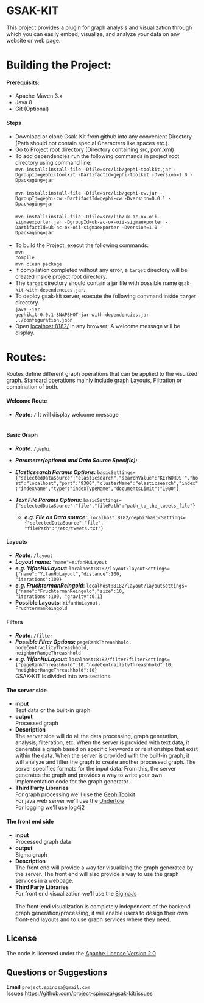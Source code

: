 
# GSAK-KIT 

This project provides a plugin for graph analysis and visualization through which you can easily embed, visualize, and analyze your data on any website or web page.<br>

# Building the Project:

#### Prerequisits: 
  * Apache Maven 3.x <br>
  * Java 8 <br>
  * Git (Optional)<br>

#### Steps 
  * Download or clone Gsak-Kit from github into any convenient Directory (Path should not contain special Characters like spaces etc.). <br>
  * Go to Project root directory (Directory containing src, pom.xml) <br>
  * To add dependencies run the following commands in project root directory using command line.</br>
     `mvn install:install-file -Dfile=src/lib/gephi-toolkit.jar -DgroupId=gephi-toolkit -DartifactId=gephi-toolkit -Dversion=1.0 -Dpackaging=jar`</br></br>
      `mvn install:install-file -Dfile=src/lib/gephi-cw.jar -DgroupId=gephi-cw -DartifactId=gephi-cw -Dversion=0.0.1 -Dpackaging=jar`</br></br>
     `mvn install:install-file -Dfile=src/lib/uk-ac-ox-oii-sigmaexporter.jar -DgroupId=uk-ac-ox-oii-sigmaexporter -DartifactId=uk-ac-ox-oii-sigmaexporter -Dversion=1.0 -Dpackaging=jar`</br></br>
  * To build the Project, execut the following commands:<br>
      <code>mvn compile</code><br>
      <code>mvn clean package</code><br>
  * If compilation completed without any error, a <code>target</code> directory will be created inside project root directory. <br>
  * The <code>target</code> directory should contain a jar file with possible name <code>gsak-kit-with-dependencies.jar</code>.<br>
  * To deploy gsak-kit server, execute the following command inside <code>target</code> directory.<br>
      <code>java -jar gephikit-0.0.1-SNAPSHOT-jar-with-dependencies.jar ../configuration.json</code><br>
  * Open <a href="localhost:8182/">localhost:8182/</a> in any browser; A welcome message will be display.<br>
  
  
# Routes:
  Routes define different graph operations that can be applied to the visulized graph. Standard operations mainly include  graph Layouts, Filtration or combination of both.
#### Welcome Route
 * *__Route__*: <code>/</code> It will display welcome message <br><br>

#### Basic Graph
  * *__Route__*: <code>/gephi</code> <br>
  * *__Parameter(optional and Data Source Specific):__*
  * *__Elasticsearch Params Options:__* <code>basicSettings={"selectedDataSource":"elasticsearch","searchValue":"KEYWORDS'","host":"localhost","port":"9300","clusterName":"elasticsearch","index":"indexName","type":"indexTypeName","documentsLimit":"1000"}</code> <br>

* *__Text File Params Options:__* <code>basicSettings={"selectedDataSource":"file","filePath":"path_to_the_tweets_file"}</code> <br>
  * *__e.g. File as Data source:__*: <code>localhost:8182/gephi?basicSettings={"selectedDataSource":"file", "filePath":"/etc/tweets.txt"} </code> <br>
  
#### Layouts
  * *__Route__*: <code>/layout</code> <br>
  * *__Layout name:__* <code>"name"=YifanHuLayout</code> <br>
  * *__e.g. YifanHuLayout__*: <code>localhost:8182/layout?layoutSettings={"name":"YifanHuLayout","distance":100, "iterations":100}</code> <br>
  * *__e.g. FruchtermanReingold__*: <code>localhost:8182/layout?layoutSettings={"name":"FruchtermanReingold","size":10, "iterations":100, "gravity":0.1}</code> <br>
  * __Possible Layouts__: <code>YifanHuLayout, FruchtermanReingold</code>

#### Filters
  * *__Route__*: <code>/filter</code> <br>
  * *__Possible Filter Options:__* <code>pageRankThreashhold, nodeCentrailityThreashhold, neighborRangeThreashhold</code> <br>
  * *__e.g. YifanHuLayout__*: <code>localhost:8182/filter?filterSettings={"pageRankThreashhold":10,"nodeCentrailityThreashhold":10, "neighborRangeThreashhold":10}</code> <br>
GSAK-KIT is divided into two sections.
#### The server side 
  * **input** <br>Text data or the built-in graph<br>
  * **output**<br>Processed graph<br>
  * **Description** <br>
 The server side will do all the data processing, graph generation, analysis, filteration, etc.
 When the server is provided with text data, it generates a graph based on specific keywords or relationships that exist   within the data.
 When the server is provided with the built-in graph, it will analyze and filter the graph to create another processed graph.  The server specifies formats for the input data. From this, the server generates the graph and provides a way to write your  own implementation code for the graph generator. <br>
  * **Third Party Libraries**<br> 
For graph processing we'll use the [GephiToolkit](https://gephi.org/toolkit/) <br>
For java web server we'll use the [Undertow](https://github.com/undertow-io/undertow) <br>
For logging we'll use [log4j2](https://github.com/logentries/le_java/wiki/Log4j2)

#### The front end side 
  * **input** <br> Processed graph data <br> 
  * **output** <br> Sigma graph <br>
  * **Description** <br> The front end will provide a way for visualizing the graph generated by the server. The front end will also provide a way to use the graph services in a webpage. <br>
  * **Third Party Libraries** <br> For front end visualization we'll use the [SigmaJs](http://sigmajs.org/) <br><br>
  The front-end visualization is completely independent of the backend graph generation/processing, it will enable users to design their own front-end layouts and to use graph services where they need.
  
## License
The code is licensed under the [Apache License Version 2.0](http://www.apache.org/licenses/LICENSE-2.0)
<br>

## Questions or Suggestions
**Email** `project.spinoza@gmail.com`<br>
**Issues** https://github.com/project-spinoza/gsak-kit/issues
